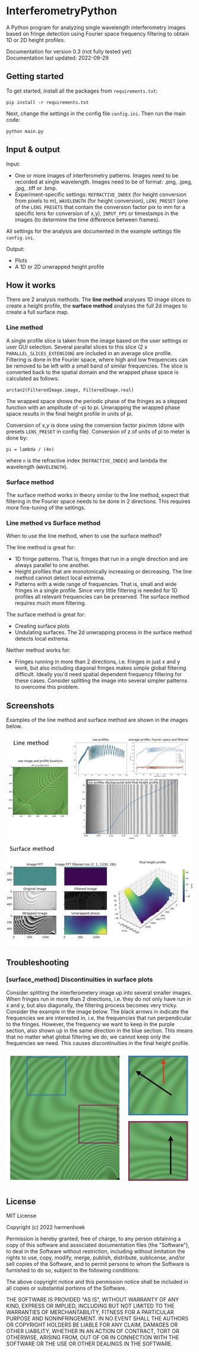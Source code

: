 # InterferometryPython

A Python program for analyzing single wavelength interferometry images based on fringe detection using Fourier space frequency filtering to obtain 1D or 2D height profiles.
 
Documentation for version 0.3 (not fully tested yet) \
Documentation last updated: 2022-09-29

## Getting started

To get started, install all the packages from `requirements.txt`:
```
pip install -r requirements.txt
```
Next, change the settings in the config file `config.ini`. Then run the main code:
```
python main.py 
```

## Input & output

Input:
- One or more images of interferometry patterns. Images need to be recorded at single wavelength. Images need to be of format: .png, .jpeg, .jpg, .tiff or .bmp.
- Experiment-specific settings: `REFRACTIVE_INDEX` (for height conversion from pixels to m), `WAVELENGTH` (for height conversion), `LENS_PRESET` (one of the `LENS_PRESETS` that contain the conversion factor pix to mm for a specific lens for conversion of x,y), `INPUT_FPS` or timestamps in the images (to determine the time difference between frames).

All settings for the analysis are documented in the example settings file `config.ini`.

Output:
- Plots
- A 1D or 2D unwrapped height profile

## How it works

There are 2 analysis methods. The **line method** analyses 1D image slices to create a height profile, the **surface method** analyses the full 2d images to create a full surface map.

### Line method
A single profile slice is taken from the image based on the user settings or user GUI selection. Several parallel slices to this slice (2 x `PARALLEL_SLICES_EXTENSION`) are included in an average slice profile. Filtering is done in the Fourier space, where high and low frequencies can be removed to be left with a small band of similar frequencies. The slice is converted back to the spatial domain and the wrapped phase space is calculated as follows:
```
arctan2(FilteredImage.image, FilteredImage.real)
```
The wrapped space shows the periodic phase of the fringes as a stepped function with an amplitude of -pi to pi. Unwrapping the wrapped phase space results in the final height profile in units of pi.

Conversion of x,y is done using the conversion factor pix/mm (done with presets `LENS_PRESET` in config file).
Conversion of z of units of pi to meter is done by:
```
pi = lambda / (4n)
```
where `n` is the refractive index (`REFRACTIVE_INDEX`) and lambda the wavelength (`WAVELENGTH`).

### Surface method
The surface method works in theory similar to the line method, expect that filtering in the Fourier space needs to be done in 2 directions. This requires more fine-tuning of the settings.

### Line method vs Surface method
When to use the line method, when to use the surface method?

The line method is great for:
- 1D fringe patterns. That is, fringes that run in a single direction and are always parallel to one another.
- Height profiles that are monotonically increasing or decreasing. The line method cannot detect local extrema.
- Patterns with a wide range of frequencies. That is, small and wide fringes in a single profile. Since very little filtering is needed for 1D profiles all relevant frequencies can be preserved. The surface method requires much more filtering.

The surface method is great for:
- Creating surface plots
- Undulating surfaces. The 2d unwrapping process in the surface method detects local extrema.

Neither method works for:
- Fringes running in more than 2 directions, i.e. fringes in just x and y work, but also including diagonal fringes makes simple global filtering difficult. Ideally you'd need spatial dependent frequency filtering for these cases. Consider splitting the image into several simpler patterns to overcome this problem.

## Screenshots

Examples of the line method and surface method are shown in the images below.

![Example of the line method.](screenshots/line_method_example.jpeg?raw=true "Example of the line method.")
![Example of the surface method.](screenshots/surface_method_example.jpeg?raw=true "Example of the surface method.")

## Troubleshooting

### [surface_method] Discontinuities in surface plots
Consider splitting the interferometery image up into several smaller images.\
When fringes run in more than 2 directions, i.e. they do not only have run in x and y, but also diagonally, the filtering process becomes very tricky. Consider the example in the image below. The black arrows in indicate the frequencies we are interested in, i.e. the frequencies that run perpendicular to the fringes. However, the frequency we want to keep in the purple section, also shown up in the same direction in the blue section. This means that no matter what global filtering we do, we cannot keep only the frequencies we need. This causes discontinuities in the final height profile.

![Example limitation of global 2 directional frequency filtering.](screenshots/frequency_filtering_limitation.jpeg?raw=true "Example limitation of global 2 directional frequency filtering.")

## License
MIT License

Copyright (c) 2022 harmenhoek

Permission is hereby granted, free of charge, to any person obtaining a copy
of this software and associated documentation files (the "Software"), to deal
in the Software without restriction, including without limitation the rights
to use, copy, modify, merge, publish, distribute, sublicense, and/or sell
copies of the Software, and to permit persons to whom the Software is
furnished to do so, subject to the following conditions:

The above copyright notice and this permission notice shall be included in all
copies or substantial portions of the Software.

THE SOFTWARE IS PROVIDED "AS IS", WITHOUT WARRANTY OF ANY KIND, EXPRESS OR
IMPLIED, INCLUDING BUT NOT LIMITED TO THE WARRANTIES OF MERCHANTABILITY,
FITNESS FOR A PARTICULAR PURPOSE AND NONINFRINGEMENT. IN NO EVENT SHALL THE
AUTHORS OR COPYRIGHT HOLDERS BE LIABLE FOR ANY CLAIM, DAMAGES OR OTHER
LIABILITY, WHETHER IN AN ACTION OF CONTRACT, TORT OR OTHERWISE, ARISING FROM,
OUT OF OR IN CONNECTION WITH THE SOFTWARE OR THE USE OR OTHER DEALINGS IN THE
SOFTWARE.
